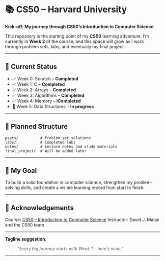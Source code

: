 # 📚 CS50 – Harvard University

**Kick-off: My journey through CS50’s Introduction to Computer Science**

This repository is the starting point of my **CS50** learning adventure. I’m currently in **Week 2** of the course, and this space will grow as I work through problem sets, labs, and eventually my final project.

---

## 📅 Current Status

* ✅ Week 0: Scratch – **Completed**
* ✅ Week 1: C – **Completed**
* ✅ Week 2: Arrays – **Completed**
* ✅ Week 3: Algarithms – **Completed**
* ✅ Week 4: Memory – **ICompleted**
* 🔄 Week 5: Data Structures – **In progress**

---

## 📂 Planned Structure

```
psets/          # Problem set solutions
labs/           # Completed labs
notes/          # Lecture notes and study materials
final_project/  # Will be added later
```

---

## 🎯 My Goal

To build a solid foundation in computer science, strengthen my problem-solving skills, and create a visible learning record from start to finish.

---

## 📜 Acknowledgements

Course: [CS50 – Introduction to Computer Science](https://cs50.harvard.edu/x/)
Instructor: David J. Malan and the CS50 team

---

**Tagline suggestion:**

> *"Every big journey starts with Week 1 – here’s mine."*

---


